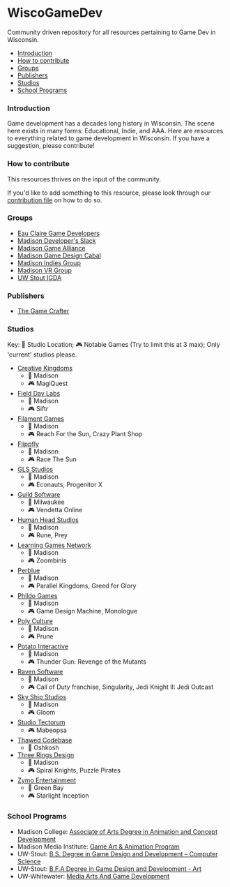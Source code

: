 # WiscoGameDev
Community driven repository for all resources pertaining to Game Dev in Wisconsin.
- [Introduction](#introduction)
- [How to contribute](#how-to-contribute)
- [Groups](#groups)
- [Publishers](#publishers)
- [Studios](#studios)
- [School Programs](#school-programs)

### Introduction
Game development has a decades long history in Wisconsin. The scene here exists in many forms: Educational, Indie, and AAA. Here are resources to everything related to game development in Wisconsin. If you have a suggestion, please contribute!


### How to contribute
This resources thrives on the input of the community. 

If you'd like to add something to this resource, please look through our [contribution file](CONTRIBUTING.md) on how to do so.


### Groups
- [Eau Claire Game Developers](http://ecgamedevs.tumblr.com/)
- [Madison Developer's Slack](https://madisongamedev.slack.com/messages/gamedev/)
- [Madison Game Alliance](http://madisongamealliance.com/index.html)
- [Madison Game Design Cabal](http://www.meetup.com/madcabal/)
- [Madison Indies Group](https://www.facebook.com/groups/madisonindies/)
- [Madison VR Group](http://www.meetup.com/Madison-VR/)
- [UW Stout IGDA](https://www.facebook.com/uwstoutigda)


### Publishers
- [The Game Crafter](https://www.thegamecrafter.com/)


### Studios

Key: :round_pushpin: Studio Location; :video_game: Notable Games (Try to limit this at 3 max); Only 'current' studios please.

- [Creative Kingdoms](http://www.creativekingdoms.com/)
  - :round_pushpin: Madison
  - :video_game: MagiQuest
- [Field Day Labs](http://wid.wisc.edu/research/fielddaylab/)
  - :round_pushpin: Madison
  - :video_game: Siftr
- [Filament Games](https://www.filamentgames.com/)
  - :round_pushpin: Madison
  - :video_game: Reach For the Sun, Crazy Plant Shop
- [Flippfly](http://flippfly.com/)
  - :round_pushpin: Madison
  - :video_game: Race The Sun
- [GLS Studios](http://www.glsstudios.com/)
  - :round_pushpin: Madison
  - :video_game: Econauts, Progenitor X
- [Guild Software](http://www.guildsoftware.com/)
  - :round_pushpin: Milwaukee
  - :video_game: Vendetta Online
- [Human Head Studios](http://www.humanhead.com/)
  - :round_pushpin: Madison
  - :video_game: Rune, Prey
- [Learning Games Network](http://learninggamesnetwork.org/)
  - :round_pushpin: Madison
  - :video_game: Zoombinis
- [Perblue](http://www.perblue.com/)
  - :round_pushpin: Madison
  - :video_game: Parallel Kingdoms, Greed for Glory
- [Phildo Games](http://phildogames.com/)
  - :round_pushpin: Madison
  - :video_game: Game Design Machine, Monologue
- [Poly Culture](http://www.polyculture.co/)
  - :round_pushpin: Madison
  - :video_game: Prune
- [Potato Interactive](http://rottentater.com/)
  - :round_pushpin: Madison
  - :video_game: Thunder Gun: Revenge of the Mutants
- [Raven Software](http://www.ravensoftware.com/)
  - :round_pushpin: Madison
  - :video_game: Call of Duty franchise, Singularity, Jedi Knight II: Jedi Outcast
- [Sky Ship Studios](http://www.skyshipstudios.com/)
  - :round_pushpin: Madison
  - :video_game: Gloom
- [Studio Tectorum](http://www.studiotectorum.com)
  - :video_game: Mabeopsa
- [Thawed Codebase](http://www.thawedcodebase.com/)
  - :round_pushpin: Oshkosh
- [Three Rings Design](http://www.threerings.net/)
  - :round_pushpin: Madison
  - :video_game: Spiral Knights, Puzzle Pirates
- [Zymo Entertainment](http://www.zymoent.com/)
  - :round_pushpin: Green Bay
  - :video_game: Starlight Inception


### School Programs
- Madison College: [Associate of Arts Degree in Animation and Concept Development](http://madisoncollege.edu/program-info/animation)
- Madison Media Institute: [Game Art & Animation Program](http://www.mediainstitute.edu/video-game-design-school-madison)
- UW-Stout: [B.S. Degree in Game Design and Development – Computer Science](http://www.uwstout.edu/programs/bsgdd/)
- UW-Stout: [B.F.A Degree in Game Design and Development - Art](http://www.uwstout.edu/programs/bfagdd/)
- UW-Whitewater: [Media Arts And Game Development](http://www.uww.edu/cac/magd)
